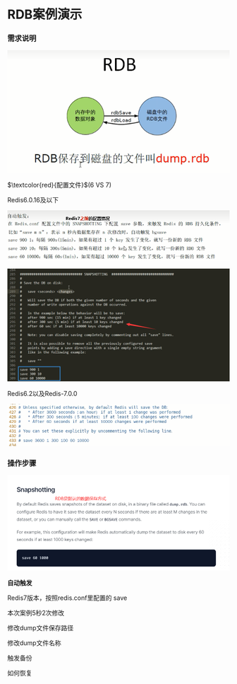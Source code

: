 # RDB案例演示

### 需求说明

![](images/3.需求说明.jpg)

$\textcolor{red}{配置文件}$(6 VS 7)

Redis6.0.16及以下

![](images/4.RDB6.0.16及以下配置1.jpg)

![](images/5.RDB6.0.16及以下配置2.jpg.jpg)

Redis6.2以及Redis-7.0.0

![](images/6.RDB7配置.jpg)

### 操作步骤

![](images/7.RDB触发方式.jpg)

**自动触发**

Redis7版本，按照redis.conf里配置的 save <seconds> <changes>

本次案例5秒2次修改

修改dump文件保存路径

修改dump文件名称

触发备份

如何恢复

